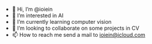 - 👋 Hi, I’m @ioiein
- 👀 I’m interested in AI
- 🌱 I’m currently learning computer vision
- 💞️ I’m looking to collaborate on some projects in CV
- 📫 How to reach me send a mail to ioiein@icloud.com

<!---
ioiein/ioiein is a ✨ special ✨ repository because its `README.md` (this file) appears on your GitHub profile.
You can click the Preview link to take a look at your changes.
--->
